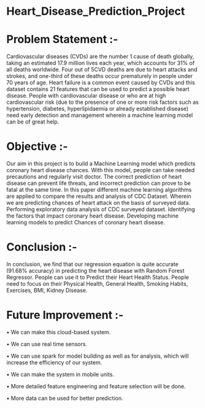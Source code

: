 # Heart_Disease_Prediction_Project


# Problem Statement :-


Cardiovascular diseases (CVDs) are the number 1 cause of death globally, taking an
estimated 17.9 million lives each year, which accounts for 31% of all deaths worldwide.
Four out of 5CVD deaths are due to heart attacks and strokes, and one-third of these deaths
occur prematurely in people under 70 years of age. Heart failure is a common event caused
by CVDs and this dataset contains 21 features that can be used to predict a possible heart
disease.
People with cardiovascular disease or who are at high cardiovascular risk (due to the
presence of one or more risk factors such as hypertension, diabetes, hyperlipidaemia or
already established disease) need early detection and management wherein a machine
learning model can be of great help.

# Objective :-

Our aim in this project is to build a Machine Learning model which predicts coronary heart
disease chances. With this model, people can take needed precautions and regularly visit
doctor.
The correct prediction of heart disease can prevent life threats, and incorrect prediction can
prove to be fatal at the same time. In this paper different machine learning algorithms are
applied to compare the results and analysis of CDC Dataset. Wherein we are predicting
chances of heart attack on the basis of surveyed data.
Performing exploratory data analysis of CDC surveyed dataset.
Identifying the factors that impact coronary heart disease.
Developing machine learning models to predict Chances of coronary heart disease.


# Conclusion :-

In conclusion, we find that our regression equation is quite accurate (91.68%
accuracy) in predicting the heart disease with Random Forest Regressor. People
can use it to Predict their Heart Health Status. People need to focus on their
Physical Health, General Health, Smoking Habits, Exercises, BMI, Kidney
Disease.

# Future Improvement :-

• We can make this cloud-based system.

• We can use real time sensors.

• We can use spark for model building as well as for analysis, which will increase the efficiency of our system.

• We can make the system in mobile units.

• More detailed feature engineering and feature selection will be done.

• More data can be used for better prediction.
